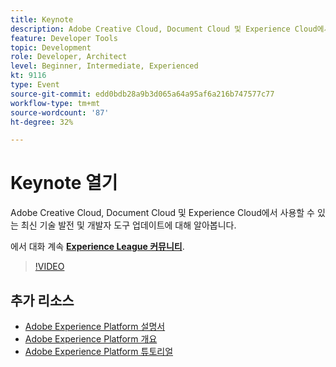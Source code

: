 ```yaml
---
title: Keynote
description: Adobe Creative Cloud, Document Cloud 및 Experience Cloud에서 사용할 수 있는 최신 기술 발전 및 개발자 도구 업데이트에 대해 알아봅니다.
feature: Developer Tools
topic: Development
role: Developer, Architect
level: Beginner, Intermediate, Experienced
kt: 9116
type: Event
source-git-commit: edd0bdb28a9b3d065a64a95af6a216b747577c77
workflow-type: tm+mt
source-wordcount: '87'
ht-degree: 32%

---
```


# Keynote 열기

Adobe Creative Cloud, Document Cloud 및 Experience Cloud에서 사용할 수 있는 최신 기술 발전 및 개발자 도구 업데이트에 대해 알아봅니다.

에서 대화 계속 **[Experience League 커뮤니티](https://adobe.ly/3F2g1ym)**.

>[!VIDEO](https://video.tv.adobe.com/v/337490/?quality=12&learn=on&hidetitle=true)

## 추가 리소스

- [Adobe Experience Platform 설명서](https://experienceleague.adobe.com/docs/experience-platform.html)
- [Adobe Experience Platform 개요](https://experienceleague.adobe.com/docs/experience-platform/landing/home.html?lang=ko)
- [Adobe Experience Platform 튜토리얼](https://experienceleague.adobe.com/docs/platform-learn/tutorials/overview.html?lang=en)
